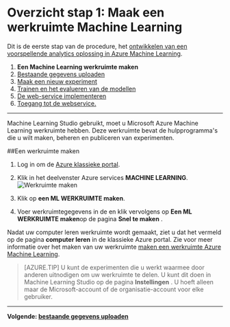 <properties
    pageTitle="Stap 1: Maak een werkruimte Machine Learning | Microsoft Azure"
    description="Stap 1 van het ontwikkelen van een oplossing voor anticiperende scenario: informatie over het instellen van een nieuwe werkruimte met Azure Machine Learning Studio."
    services="machine-learning"
    documentationCenter=""
    authors="garyericson"
    manager="jhubbard"
    editor="cgronlun"/>

<tags
    ms.service="machine-learning"
    ms.workload="data-services"
    ms.tgt_pltfrm="na"
    ms.devlang="na"
    ms.topic="article"
    ms.date="09/16/2016"
    ms.author="garye"/>


# <a name="walkthrough-step-1-create-a-machine-learning-workspace"></a>Overzicht stap 1: Maak een werkruimte Machine Learning

Dit is de eerste stap van de procedure, het [ontwikkelen van een voorspellende analytics oplossing in Azure Machine Learning](machine-learning-walkthrough-develop-predictive-solution.md).


1.  **Een Machine Learning werkruimte maken**
2.  [Bestaande gegevens uploaden](machine-learning-walkthrough-2-upload-data.md)
3.  [Maak een nieuw experiment](machine-learning-walkthrough-3-create-new-experiment.md)
4.  [Trainen en het evalueren van de modellen](machine-learning-walkthrough-4-train-and-evaluate-models.md)
5.  [De web-service implementeren](machine-learning-walkthrough-5-publish-web-service.md)
6.  [Toegang tot de webservice.](machine-learning-walkthrough-6-access-web-service.md)

----------

<!-- This needs to be updated to refer to the new way of creating workspaces in the Ibiza portal -->

Machine Learning Studio gebruikt, moet u Microsoft Azure Machine Learning werkruimte hebben. Deze werkruimte bevat de hulpprogramma's die u wilt maken, beheren en publiceren van experimenten.  

##<a name="to-create-a-workspace"></a>Een werkruimte maken  

1.  Log in om de [Azure klassieke portal](https://manage.windowsazure.com).
2.  Klik in het deelvenster Azure services **MACHINE LEARNING**.  
![Werkruimte maken][1]

3.  Klik op **een ML WERKRUIMTE maken**.
4.  Voer werkruimtegegevens in de en klik vervolgens op **Een ML WERKRUIMTE maken**op de pagina **Snel te maken** .

Nadat uw computer leren werkruimte wordt gemaakt, ziet u dat het vermeld op de pagina **computer leren** in de klassieke Azure portal. Zie voor meer informatie over het maken van uw werkruimte [maken een werkruimte Azure Machine Learning](machine-learning-create-workspace.md).

> [AZURE.TIP] U kunt de experimenten die u werkt waarmee door anderen uitnodigen om uw werkruimte te delen. U kunt dit doen in Machine Learning Studio op de pagina **Instellingen** . U hoeft alleen maar de Microsoft-account of de organisatie-account voor elke gebruiker.

----------

**Volgende: [bestaande gegevens uploaden](machine-learning-walkthrough-2-upload-data.md)**

[1]: ./media/machine-learning-walkthrough-1-create-ml-workspace/create1.png
